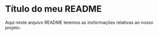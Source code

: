 # Título do meu README

Aqui neste arquivo README teremos as insformações relativas ao nosso projeto.